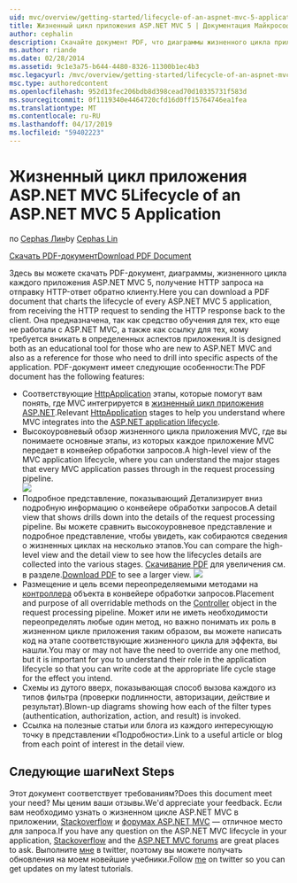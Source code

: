 ```yaml
---
uid: mvc/overview/getting-started/lifecycle-of-an-aspnet-mvc-5-application
title: Жизненный цикл приложения ASP.NET MVC 5 | Документация Майкрософт
author: cephalin
description: Скачайте документ PDF, что диаграммы жизненного цикла приложения ASP.NET MVC 5. В этом документе жизненного цикла показано высокоуровневое представление жизненного цикла MVC...
ms.author: riande
ms.date: 02/28/2014
ms.assetid: 9c1e3a75-b644-4480-8326-11300b1ec4b3
msc.legacyurl: /mvc/overview/getting-started/lifecycle-of-an-aspnet-mvc-5-application
msc.type: authoredcontent
ms.openlocfilehash: 952d13fec206bdb8d398cead70d10335731f583d
ms.sourcegitcommit: 0f1119340e4464720cfd16d0ff15764746ea1fea
ms.translationtype: MT
ms.contentlocale: ru-RU
ms.lasthandoff: 04/17/2019
ms.locfileid: "59402223"
---
```

# <a name="lifecycle-of-an-aspnet-mvc-5-application"></a><span data-ttu-id="82cf6-104">Жизненный цикл приложения ASP.NET MVC 5</span><span class="sxs-lookup"><span data-stu-id="82cf6-104">Lifecycle of an ASP.NET MVC 5 Application</span></span>

<span data-ttu-id="82cf6-105">по [Cephas Лин](https://github.com/cephalin)</span><span class="sxs-lookup"><span data-stu-id="82cf6-105">by [Cephas Lin](https://github.com/cephalin)</span></span>

[<span data-ttu-id="82cf6-106">Скачать PDF-документ</span><span class="sxs-lookup"><span data-stu-id="82cf6-106">Download PDF Document</span></span>](lifecycle-of-an-aspnet-mvc-5-application/_static/lifecycle-of-an-aspnet-mvc-5-application1.pdf)

<span data-ttu-id="82cf6-107">Здесь вы можете скачать PDF-документ, диаграммы, жизненного цикла каждого приложения ASP.NET MVC 5, получение HTTP запроса на отправку HTTP-ответ обратно клиенту.</span><span class="sxs-lookup"><span data-stu-id="82cf6-107">Here you can download a PDF document that charts the lifecycle of every ASP.NET MVC 5 application, from receiving the HTTP request to sending the HTTP response back to the client.</span></span> <span data-ttu-id="82cf6-108">Она предназначена, так как средство обучения для тех, кто еще не работали с ASP.NET MVC, а также как ссылку для тех, кому требуется вникать в определенных аспектов приложения.</span><span class="sxs-lookup"><span data-stu-id="82cf6-108">It is designed both as an educational tool for those who are new to ASP.NET MVC and also as a reference for those who need to drill into specific aspects of the application.</span></span> <span data-ttu-id="82cf6-109">PDF-документ имеет следующие особенности:</span><span class="sxs-lookup"><span data-stu-id="82cf6-109">The PDF document has the following features:</span></span>

- <span data-ttu-id="82cf6-110">Соответствующие [HttpApplication](https://msdn.microsoft.com/library/system.web.httpapplication.aspx) этапы, которые помогут вам понять, где MVC интегрируется в [жизненный цикл приложения ASP.NET](https://msdn.microsoft.com/library/bb470252.aspx).</span><span class="sxs-lookup"><span data-stu-id="82cf6-110">Relevant [HttpApplication](https://msdn.microsoft.com/library/system.web.httpapplication.aspx) stages to help you understand where MVC integrates into the [ASP.NET application lifecycle](https://msdn.microsoft.com/library/bb470252.aspx).</span></span>
- <span data-ttu-id="82cf6-111">Высокоуровневый обзор жизненного цикла приложения MVC, где вы понимаете основные этапы, из которых каждое приложение MVC передает в конвейер обработки запросов.</span><span class="sxs-lookup"><span data-stu-id="82cf6-111">A high-level view of the MVC application lifecycle, where you can understand the major stages that every MVC application passes through in the request processing pipeline.</span></span>  
    ![](lifecycle-of-an-aspnet-mvc-5-application/_static/image1.jpg)
- <span data-ttu-id="82cf6-112">Подробное представление, показывающий Детализирует вниз подробную информацию о конвейере обработки запросов.</span><span class="sxs-lookup"><span data-stu-id="82cf6-112">A detail view that shows drills down into the details of the request processing pipeline.</span></span> <span data-ttu-id="82cf6-113">Вы можете сравнить высокоуровневое представление и подробное представление, чтобы увидеть, как собираются сведения о жизненных циклах на несколько этапов.</span><span class="sxs-lookup"><span data-stu-id="82cf6-113">You can compare the high-level view and the detail view to see how the lifecycles details are collected into the various stages.</span></span> <span data-ttu-id="82cf6-114">[Скачивание PDF](lifecycle-of-an-aspnet-mvc-5-application/_static/lifecycle-of-an-aspnet-mvc-5-application1.pdf) для увеличения см. в разделе.</span><span class="sxs-lookup"><span data-stu-id="82cf6-114">[Download PDF](lifecycle-of-an-aspnet-mvc-5-application/_static/lifecycle-of-an-aspnet-mvc-5-application1.pdf) to see a larger view.</span></span>
    ![](lifecycle-of-an-aspnet-mvc-5-application/_static/image2.jpg)
- <span data-ttu-id="82cf6-115">Размещение и цель всеми переопределяемыми методами на [контроллера](https://msdn.microsoft.com/library/system.web.mvc.controller.aspx) объекта в конвейере обработки запросов.</span><span class="sxs-lookup"><span data-stu-id="82cf6-115">Placement and purpose of all overridable methods on the [Controller](https://msdn.microsoft.com/library/system.web.mvc.controller.aspx) object in the request processing pipeline.</span></span> <span data-ttu-id="82cf6-116">Может или не иметь необходимости переопределять любые один метод, но важно понимать их роль в жизненном цикле приложения таким образом, вы можете написать код на этапе соответствующие жизненного цикла для эффекта, вы нашли.</span><span class="sxs-lookup"><span data-stu-id="82cf6-116">You may or may not have the need to override any one method, but it is important for you to understand their role in the application lifecycle so that you can write code at the appropriate life cycle stage for the effect you intend.</span></span>
- <span data-ttu-id="82cf6-117">Схемы из дутого вверх, показывающая способ вызова каждого из типов фильтра (проверки подлинности, авторизации, действие и результат).</span><span class="sxs-lookup"><span data-stu-id="82cf6-117">Blown-up diagrams showing how each of the filter types (authentication, authorization, action, and result) is invoked.</span></span>
- <span data-ttu-id="82cf6-118">Ссылка на полезные статьи или блога из каждого интересующую точку в представлении «Подробности».</span><span class="sxs-lookup"><span data-stu-id="82cf6-118">Link to a useful article or blog from each point of interest in the detail view.</span></span>


## <a name="next-steps"></a><span data-ttu-id="82cf6-119">Следующие шаги</span><span class="sxs-lookup"><span data-stu-id="82cf6-119">Next Steps</span></span>

<span data-ttu-id="82cf6-120">Этот документ соответствует требованиям?</span><span class="sxs-lookup"><span data-stu-id="82cf6-120">Does this document meet your need?</span></span> <span data-ttu-id="82cf6-121">Мы ценим ваши отзывы.</span><span class="sxs-lookup"><span data-stu-id="82cf6-121">We'd appreciate your feedback.</span></span> <span data-ttu-id="82cf6-122">Если вам необходимо узнать о жизненном цикле ASP.NET MVC в приложении, [Stackoverflow](http://stackoverflow.com/help) и [форумах ASP.NET MVC](https://forums.asp.net/1146.aspx) — отличное место для запроса.</span><span class="sxs-lookup"><span data-stu-id="82cf6-122">If you have any question on the ASP.NET MVC lifecycle in your application, [Stackoverflow](http://stackoverflow.com/help) and the [ASP.NET MVC forums](https://forums.asp.net/1146.aspx) are great places to ask.</span></span> <span data-ttu-id="82cf6-123">Выполните [мне](https://twitter.com/Cephas_MSFT) в twitter, поэтому вы можете получать обновления на моем новейшие учебники.</span><span class="sxs-lookup"><span data-stu-id="82cf6-123">Follow [me](https://twitter.com/Cephas_MSFT) on twitter so you can get updates on my latest tutorials.</span></span>
